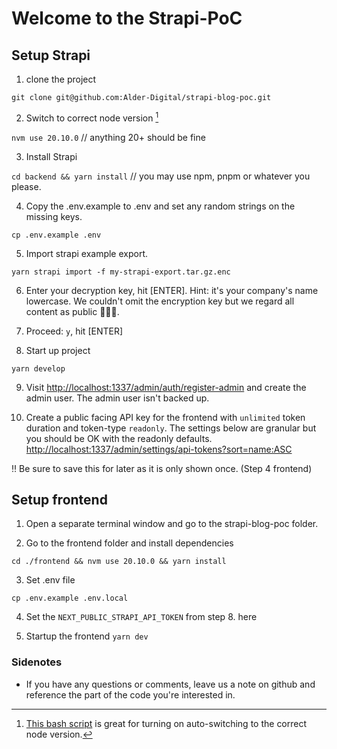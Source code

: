 # Welcome to the Strapi-PoC

## Setup Strapi

1. clone the project

`git clone git@github.com:Alder-Digital/strapi-blog-poc.git`

2. Switch to correct node version [^1]

`nvm use 20.10.0` // anything 20+ should be fine

3. Install Strapi

`cd backend && yarn install` // you may use npm, pnpm or whatever you please.

4. Copy the .env.example to .env and set any random strings on the missing keys.

`cp .env.example .env`

5. Import strapi example export.

`yarn strapi import -f my-strapi-export.tar.gz.enc`

6. Enter your decryption key, hit [ENTER]. Hint: it's your company's name lowercase. We couldn't omit the encryption key but we regard all content as public 🤷🏻‍♂️.

7. Proceed: `y`, hit [ENTER]

8. Start up project

`yarn develop`

9. Visit [http://localhost:1337/admin/auth/register-admin](http://localhost:1337/admin/auth/register-admin) and create the admin user. The admin user isn't backed up.

10. Create a public facing API key for the frontend with `unlimited` token duration and token-type `readonly`. The settings below are granular but you should be OK with the readonly defaults. [http://localhost:1337/admin/settings/api-tokens?sort=name:ASC](http://localhost:1337/admin/settings/api-tokens?sort=name:ASC)

‼️ Be sure to save this for later as it is only shown once. (Step 4 frontend)

## Setup frontend

1. Open a separate terminal window and go to the strapi-blog-poc folder.

2. Go to the frontend folder and install dependencies

`cd ./frontend && nvm use 20.10.0 && yarn install`

3. Set .env file

`cp .env.example .env.local`

4. Set the `NEXT_PUBLIC_STRAPI_API_TOKEN` from step 8. here

5. Startup the frontend
   `yarn dev`

### Sidenotes

- If you have any questions or comments, leave us a note on github and reference the part of the code you're interested in.

[^1]: [This bash script](https://stackoverflow.com/questions/29653036/automatically-switch-to-correct-version-of-node-based-on-project#answer-57779249) is great for turning on auto-switching to the correct node version.
